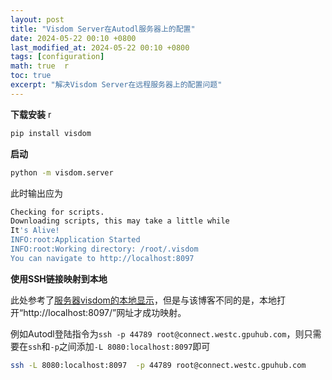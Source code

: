 ```yaml
---
layout: post  
title: "Visdom Server在Autodl服务器上的配置"  
date: 2024-05-22 00:10 +0800  
last_modified_at: 2024-05-22 00:10 +0800  
tags: [configuration]  
math: true  r
toc: true  
excerpt: "解决Visdom Server在远程服务器上的配置问题"
---
```


**下载安装**
r
```bash
pip install visdom
```

**启动**

```bash
python -m visdom.server
```

此时输出应为

```bash
Checking for scripts.
Downloading scripts, this may take a little while
It's Alive!
INFO:root:Application Started
INFO:root:Working directory: /root/.visdom
You can navigate to http://localhost:8097
```

**使用SSH链接映射到本地**

此处参考了[服务器visdom的本地显示](https://blog.csdn.net/weixin_43702653/article/details/127273564)，但是与该博客不同的是，本地打开“http://localhost:8097/”网址才成功映射。

例如Autodl登陆指令为`ssh -p 44789 root@connect.westc.gpuhub.com`，则只需要在`ssh`和`-p`之间添加`-L 8080:localhost:8097`即可

```bash
ssh -L 8080:localhost:8097  -p 44789 root@connect.westc.gpuhub.com
```